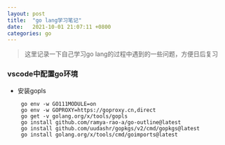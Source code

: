 ```yaml
---
layout: post
title:  "go lang学习笔记"
date:   2021-10-01 21:07:11 +0800
categories: go
---
```


> 这里记录一下自己学习go lang的过程中遇到的一些问题，方便日后复习

### vscode中配置go环境

* 安装gopls

  ```
   go env -w GO111MODULE=on
   go env -w GOPROXY=https://goproxy.cn,direct
   go get -v golang.org/x/tools/gopls
   go install github.com/ramya-rao-a/go-outline@latest
   go install github.com/uudashr/gopkgs/v2/cmd/gopkgs@latest
   go install golang.org/x/tools/cmd/goimports@latest
  ```

